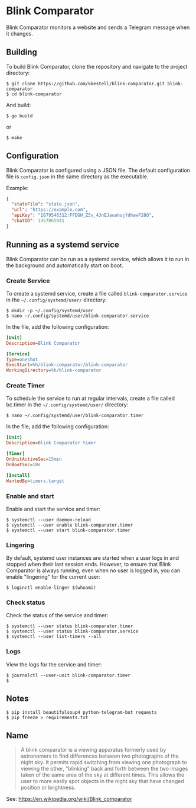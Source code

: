 # Blink Comparator

Blink Comparator monitors a website and sends a Telegram message when it changes.

## Building

To build Blink Comparator, clone the repository and navigate to the project directory:

```console
$ git clone https://github.com/kkestell/blink-comparator.git blink-comparator
$ cd blink-comparator
```

And build:

```console
$ go build
```

or

```console
$ make
```

## Configuration

Blink Comparator is configured using a JSON file. The default configuration file is `config.json` in the same directory as the executable.

Example:

```json
{
  "stateFile": "state.json",
  "url": "https://example.com",
  "apiKey": "1679546312:FFDGH_Z5v_4JnEJauahsjfdhawF28Q",
  "chatID": 1457865941
}
```

## Running as a systemd service

Blink Comparator can be run as a systemd service, which allows it to run in the background and automatically start on boot.

### Create Service

To create a systemd service, create a file called `blink-comparator.service` in the `~/.config/systemd/user/` directory:

```console
$ mkdir -p ~/.config/systemd/user
$ nano ~/.config/systemd/user/blink-comparator.service
```

In the file, add the following configuration:

```ini
[Unit]
Description=Blink Comparator

[Service]
Type=oneshot
ExecStart=%h/blink-comparator/blink-comparator
WorkingDirectory=%h/blink-comparator
```

### Create Timer

To schedule the service to run at regular intervals, create a file called bc.timer in the `~/.config/systemd/user/` directory:

```console
$ nano ~/.config/systemd/user/blink-comparator.timer
```

In the file, add the following configuration:

```ini
[Unit]
Description=Blink Comparator timer

[Timer]
OnUnitActiveSec=15min
OnBootSec=10s

[Install]
WantedBy=timers.target
```

### Enable and start

Enable and start the service and timer:

```console
$ systemctl --user daemon-reload
$ systemctl --user enable blink-comparator.timer
$ systemctl --user start blink-comparator.timer
```

### Lingering

By default, systemd user instances are started when a user logs in and stopped when their last session ends. However, to ensure that Blink Comparator is always running, even when no user is logged in, you can enable "lingering" for the current user:

```console
$ loginctl enable-linger $(whoami)
```

### Check status

Check the status of the service and timer:

```console
$ systemctl --user status blink-comparator.timer
$ systemctl --user status blink-comparator.service
$ systemctl --user list-timers --all
```

### Logs

View the logs for the service and timer:

```console
$ journalctl --user-unit blink-comparator.timer
$ 
```

## Notes

```console
$ pip install beautifulsoup4 python-telegram-bot requests
$ pip freeze > requirements.txt
```

## Name

> A blink comparator is a viewing apparatus formerly used by astronomers to find differences between two photographs of the night sky. It permits rapid switching from viewing one photograph to viewing the other, "blinking" back and forth between the two images taken of the same area of the sky at different times. This allows the user to more easily spot objects in the night sky that have changed position or brightness.

See: https://en.wikipedia.org/wiki/Blink_comparator